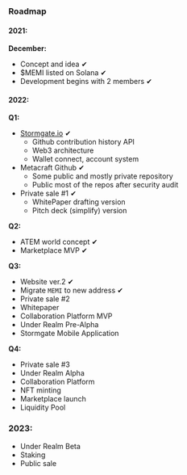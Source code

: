 ### Roadmap 
#### 2021:

**December:** 

- Concept and idea ✔
- $MEMI listed on Solana ✔
- Development begins with 2 members ✔

#### 2022:

**Q1:**
- [Stormgate.io](http://Stormgate.io) ✔
    - Github contribution history API
    - Web3 architecture
    - Wallet connect, account system
- Metacraft Github ✔
    - Some public and mostly private repository
    - Public most of the repos after security audit
- Private sale #1 ✔
    - WhitePaper drafting version
    - Pitch deck (simplify) version

**Q2:**
- ATEM world concept ✔
- Marketplace MVP ✔

**Q3:**
- Website ver.2 ✔
- Migrate `MEMI` to new address ✔
- Private sale #2
- Whitepaper
- Collaboration Platform MVP
- Under Realm Pre-Alpha
- Stormgate Mobile Application

**Q4:**
- Private sale #3
- Under Realm Alpha
- Collaboration Platform
- NFT minting
- Marketplace launch
- Liquidity Pool

### 2023:

- Under Realm Beta
- Staking
- Public sale
